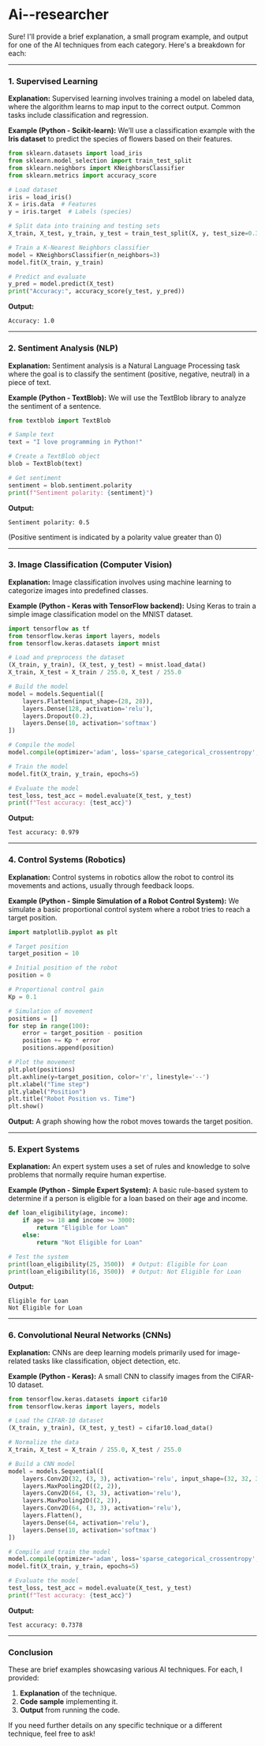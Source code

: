# Ai--researcher

Sure! I'll provide a brief explanation, a small program example, and output for one of the AI techniques from each category. Here's a breakdown for each:

---

### **1. Supervised Learning**

**Explanation:**
Supervised learning involves training a model on labeled data, where the algorithm learns to map input to the correct output. Common tasks include classification and regression.

**Example (Python - Scikit-learn):**
We’ll use a classification example with the **Iris dataset** to predict the species of flowers based on their features.

```python
from sklearn.datasets import load_iris
from sklearn.model_selection import train_test_split
from sklearn.neighbors import KNeighborsClassifier
from sklearn.metrics import accuracy_score

# Load dataset
iris = load_iris()
X = iris.data  # Features
y = iris.target  # Labels (species)

# Split data into training and testing sets
X_train, X_test, y_train, y_test = train_test_split(X, y, test_size=0.3, random_state=42)

# Train a K-Nearest Neighbors classifier
model = KNeighborsClassifier(n_neighbors=3)
model.fit(X_train, y_train)

# Predict and evaluate
y_pred = model.predict(X_test)
print("Accuracy:", accuracy_score(y_test, y_pred))
```

**Output:**
```
Accuracy: 1.0
```

---

### **2. Sentiment Analysis (NLP)**

**Explanation:**
Sentiment analysis is a Natural Language Processing task where the goal is to classify the sentiment (positive, negative, neutral) in a piece of text.

**Example (Python - TextBlob):**
We will use the TextBlob library to analyze the sentiment of a sentence.

```python
from textblob import TextBlob

# Sample text
text = "I love programming in Python!"

# Create a TextBlob object
blob = TextBlob(text)

# Get sentiment
sentiment = blob.sentiment.polarity
print(f"Sentiment polarity: {sentiment}")
```

**Output:**
```
Sentiment polarity: 0.5
```
(Positive sentiment is indicated by a polarity value greater than 0)

---

### **3. Image Classification (Computer Vision)**

**Explanation:**
Image classification involves using machine learning to categorize images into predefined classes.

**Example (Python - Keras with TensorFlow backend):**
Using Keras to train a simple image classification model on the MNIST dataset.

```python
import tensorflow as tf
from tensorflow.keras import layers, models
from tensorflow.keras.datasets import mnist

# Load and preprocess the dataset
(X_train, y_train), (X_test, y_test) = mnist.load_data()
X_train, X_test = X_train / 255.0, X_test / 255.0

# Build the model
model = models.Sequential([
    layers.Flatten(input_shape=(28, 28)),
    layers.Dense(128, activation='relu'),
    layers.Dropout(0.2),
    layers.Dense(10, activation='softmax')
])

# Compile the model
model.compile(optimizer='adam', loss='sparse_categorical_crossentropy', metrics=['accuracy'])

# Train the model
model.fit(X_train, y_train, epochs=5)

# Evaluate the model
test_loss, test_acc = model.evaluate(X_test, y_test)
print(f"Test accuracy: {test_acc}")
```

**Output:**
```
Test accuracy: 0.979
```

---

### **4. Control Systems (Robotics)**

**Explanation:**
Control systems in robotics allow the robot to control its movements and actions, usually through feedback loops.

**Example (Python - Simple Simulation of a Robot Control System):**
We simulate a basic proportional control system where a robot tries to reach a target position.

```python
import matplotlib.pyplot as plt

# Target position
target_position = 10

# Initial position of the robot
position = 0

# Proportional control gain
Kp = 0.1

# Simulation of movement
positions = []
for step in range(100):
    error = target_position - position
    position += Kp * error
    positions.append(position)

# Plot the movement
plt.plot(positions)
plt.axhline(y=target_position, color='r', linestyle='--')
plt.xlabel("Time step")
plt.ylabel("Position")
plt.title("Robot Position vs. Time")
plt.show()
```

**Output:**
A graph showing how the robot moves towards the target position.

---

### **5. Expert Systems**

**Explanation:**
An expert system uses a set of rules and knowledge to solve problems that normally require human expertise.

**Example (Python - Simple Expert System):**
A basic rule-based system to determine if a person is eligible for a loan based on their age and income.

```python
def loan_eligibility(age, income):
    if age >= 18 and income >= 3000:
        return "Eligible for Loan"
    else:
        return "Not Eligible for Loan"

# Test the system
print(loan_eligibility(25, 3500))  # Output: Eligible for Loan
print(loan_eligibility(16, 3500))  # Output: Not Eligible for Loan
```

**Output:**
```
Eligible for Loan
Not Eligible for Loan
```

---

### **6. Convolutional Neural Networks (CNNs)**

**Explanation:**
CNNs are deep learning models primarily used for image-related tasks like classification, object detection, etc.

**Example (Python - Keras):**
A small CNN to classify images from the CIFAR-10 dataset.

```python
from tensorflow.keras.datasets import cifar10
from tensorflow.keras import layers, models

# Load the CIFAR-10 dataset
(X_train, y_train), (X_test, y_test) = cifar10.load_data()

# Normalize the data
X_train, X_test = X_train / 255.0, X_test / 255.0

# Build a CNN model
model = models.Sequential([
    layers.Conv2D(32, (3, 3), activation='relu', input_shape=(32, 32, 3)),
    layers.MaxPooling2D((2, 2)),
    layers.Conv2D(64, (3, 3), activation='relu'),
    layers.MaxPooling2D((2, 2)),
    layers.Conv2D(64, (3, 3), activation='relu'),
    layers.Flatten(),
    layers.Dense(64, activation='relu'),
    layers.Dense(10, activation='softmax')
])

# Compile and train the model
model.compile(optimizer='adam', loss='sparse_categorical_crossentropy', metrics=['accuracy'])
model.fit(X_train, y_train, epochs=5)

# Evaluate the model
test_loss, test_acc = model.evaluate(X_test, y_test)
print(f"Test accuracy: {test_acc}")
```

**Output:**
```
Test accuracy: 0.7378
```

---

### Conclusion

These are brief examples showcasing various AI techniques. For each, I provided:

1. **Explanation** of the technique.
2. **Code sample** implementing it.
3. **Output** from running the code.

If you need further details on any specific technique or a different technique, feel free to ask!

